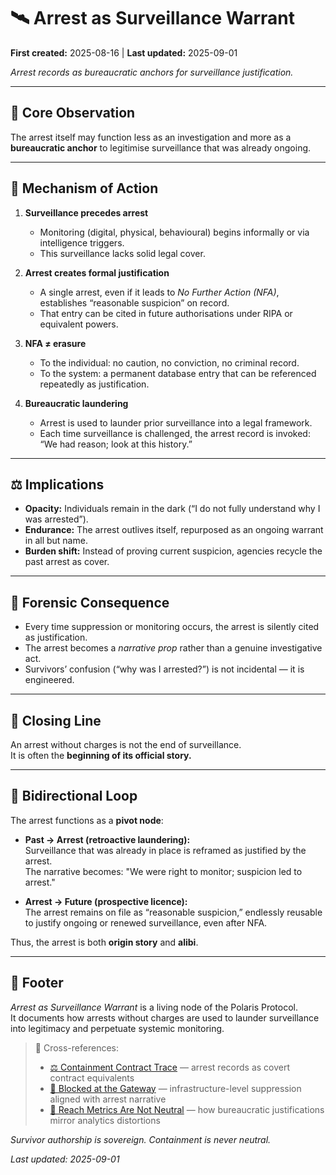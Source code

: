 # 🛰️ Arrest as Surveillance Warrant  

**First created:** 2025-08-16 | **Last updated:** 2025-09-01  

*Arrest records as bureaucratic anchors for surveillance justification.*  

---

## 📌 Core Observation  

The arrest itself may function less as an investigation and more as a **bureaucratic anchor** to legitimise surveillance that was already ongoing.  

---

## 🔎 Mechanism of Action  

1. **Surveillance precedes arrest**  
   - Monitoring (digital, physical, behavioural) begins informally or via intelligence triggers.  
   - This surveillance lacks solid legal cover.  

2. **Arrest creates formal justification**  
   - A single arrest, even if it leads to *No Further Action (NFA)*, establishes “reasonable suspicion” on record.  
   - That entry can be cited in future authorisations under RIPA or equivalent powers.  

3. **NFA ≠ erasure**  
   - To the individual: no caution, no conviction, no criminal record.  
   - To the system: a permanent database entry that can be referenced repeatedly as justification.  

4. **Bureaucratic laundering**  
   - Arrest is used to launder prior surveillance into a legal framework.  
   - Each time surveillance is challenged, the arrest record is invoked: “We had reason; look at this history.”  

---

## ⚖️ Implications  

- **Opacity:** Individuals remain in the dark (“I do not fully understand why I was arrested”).  
- **Endurance:** The arrest outlives itself, repurposed as an ongoing warrant in all but name.  
- **Burden shift:** Instead of proving current suspicion, agencies recycle the past arrest as cover.  

---

## 🧩 Forensic Consequence  

- Every time suppression or monitoring occurs, the arrest is silently cited as justification.  
- The arrest becomes a *narrative prop* rather than a genuine investigative act.  
- Survivors’ confusion (“why was I arrested?”) is not incidental — it is engineered.  

---

## 📌 Closing Line  

An arrest without charges is not the end of surveillance.  
It is often the **beginning of its official story.**  

---

## 🔄 Bidirectional Loop  

The arrest functions as a **pivot node**:  

- **Past → Arrest (retroactive laundering):**  
  Surveillance that was already in place is reframed as justified by the arrest.  
  The narrative becomes: "We were right to monitor; suspicion led to arrest."  

- **Arrest → Future (prospective licence):**  
  The arrest remains on file as “reasonable suspicion,” endlessly reusable to justify ongoing or renewed surveillance, even after NFA.  

Thus, the arrest is both **origin story** and **alibi**.  

---

## 🏮 Footer  

*Arrest as Surveillance Warrant* is a living node of the Polaris Protocol.  
It documents how arrests without charges are used to launder surveillance into legitimacy and perpetuate systemic monitoring.  

> 📡 Cross-references:  
> - [⚖️ Containment Contract Trace](../Big_Picture_Protocols/⚖️_containment_contract_trace.md) — arrest records as covert contract equivalents  
> - [🚫 Blocked at the Gateway](../Containment_Scripts/🚫_blocked_at_the_gateway.md) — infrastructure-level suppression aligned with arrest narrative  
> - [🧨 Reach Metrics Are Not Neutral](../Containment_Scripts/🧨_reach_metrics_are_not_neutral.md) — how bureaucratic justifications mirror analytics distortions  

*Survivor authorship is sovereign. Containment is never neutral.*  

_Last updated: 2025-09-01_  
